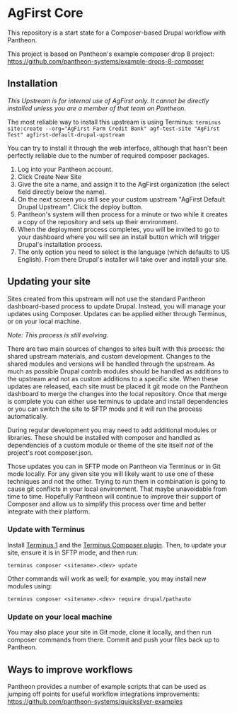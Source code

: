 # AgFirst Core

This repository is a start state for a Composer-based Drupal workflow with Pantheon.

This project is based on Pantheon's example composer drop 8 project:
https://github.com/pantheon-systems/example-drops-8-composer

## Installation

_This Upstream is for internal use of AgFirst only. It cannot be directly installed unless you are a member of that team
on Pantheon._

The most reliable way to install this upstream is using Terminus:
```terminus site:create --org="AgFirst Farm Credit Bank" agf-test-site "AgFirst Test" agfirst-default-drupal-upstream```

You can try to install it through the web interface, although that hasn't been perfectly reliable due to the number of 
required composer packages.

1. Log into your Pantheon account.
1. Click Create New Site
1. Give the site a name, and assign it to the AgFirst organization (the select field directly below the name).
1. On the next screen you still see your custom upstream "AgFirst Default Drupal Upstream".  Click the deploy button.
1. Pantheon's system will then process for a minute or two while it creates a copy of the repository and sets up their 
environment.
1. When the deployment process completes, you will be invited to go to your dashboard where you will see an install 
button which will trigger Drupal's installation process.
1. The only option you need to select is the language (which defaults to US English).  From there Drupal's installer 
will take over and install your site.

## Updating your site

Sites created from this upstream will not use the standard Pantheon dashboard-based process to update Drupal. Instead, 
you will manage your updates using Composer. Updates can be applied either through Terminus, or on your local machine.

_Note: This process is still evolving._

There are two main sources of changes to sites built with this process: the shared upstream materials, and custom 
development. Changes to the shared modules and versions will be handled through the upstream. As much as possible Drupal 
contrib modules should be handled as additions to the upstream and not as custom additions to a specific site. When 
these updates are released, each site must be placed it git mode on the Pantheon dashboard to merge the changes into
the local repository.  Once that merge is complete you can either use terminus to update and install dependencies or you
can switch the site to SFTP mode and it will run the process automatically.

During regular development you may need to add additional modules or libraries. These should be installed with composer
and handled as dependencies of a custom module or theme of the site itself _not_ of the project's root composer.json. 

Those updates you can in SFTP mode on Pantheon via Terminus or in Git mode locally. For any given site you will likely 
want to use one of these techniques and not the other. Trying to run them in combination is going to cause git conflicts
in your local environment.  That maybe unavoidable from time to time.  Hopefully Pantheon will continue to improve their
support of Composer and allow us to simplify this process over time and better integrate with their platform.

### Update with Terminus

Install [Terminus 1](https://pantheon.io/docs/terminus/) and the 
[Terminus Composer plugin](https://github.com/pantheon-systems/terminus-composer-plugin).  Then, to update your site, 
ensure it is in SFTP mode, and then run:

```terminus composer <sitename>.<dev> update```

Other commands will work as well; for example, you may install new modules using:

```terminus composer <sitename>.<dev> require drupal/pathauto```

### Update on your local machine

You may also place your site in Git mode, clone it locally, and then run composer commands from there.  Commit and push 
your files back up to Pantheon. 


## Ways to improve workflows

Pantheon provides a number of example scripts that can be used as jumping off points for useful workflow integrations 
improvements: https://github.com/pantheon-systems/quicksilver-examples
